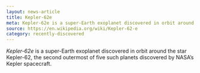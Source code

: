 ```yaml
---
layout: news-article
title: Kepler-62e
meta: Kepler-62e is a super-Earth exoplanet discovered in orbit around the star Kepler-62
source: https://en.wikipedia.org/wiki/Kepler-62-e
category: recently-discovered
---
```


_Kepler-62e_ is a super-Earth exoplanet discovered in orbit around the star Kepler-62, the second outermost of five such planets discovered by NASA’s Kepler spacecraft.

